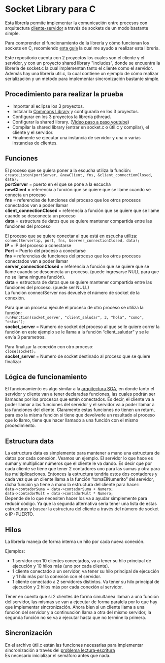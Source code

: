 # Socket Library para C

Esta librería permite implementar la comunicación entre procesos con arquitectura [cliente-servidor](https://es.wikipedia.org/wiki/Cliente-servidor) a través de sockets de un modo bastante simple.

Para comprender el funcionamiento de la librería y cómo funcionan los sockets en C, recomiendo [esta guía](http://www.tyr.unlu.edu.ar/tyr/TYR-trab/satobigal/documentacion/beej/index.html) la cual me ayudo a realizar esta librería.

Este repositorio cuenta con 2 proyectos los cuales son el cliente y el servidor, y con un proyecto shared library "Includes", donde se encuentra la libreria de socket.c la cual implementan tanto el cliente como el servidor. Además hay una librería util.c, la cual contiene un ejemplo de cómo realizar serialización y un método para implementar sincronización bastante simple.

## Procedimiento para realizar la prueba
* Importar al eclipse los 3 proyectos.
* Instalar la [Commons Library](https://github.com/sisoputnfrba/so-commons-library) y configurarla en los 3 proyectos.
* Configurar en los 3 proyectos la librería pthread.
* Configurar la shared library. ([Video paso a paso youtube](https://www.youtube.com/watch?v=s5ac8CPDkMg))
* Compilar la shared library (entrar en socket.c o útil.c y compilar), el cliente y el servidor.
* Finalmente se ejecutar una instancia de servidor y una o varias instancias de clientes.

## Funciones
El proceso que se quiera poner a la escucha utiliza la función:<br />
`createListen(portServer, &newClient, fns, &client_connectionClosed, data);` <br />
**portServer** = puerto en el que se pone a la escucha<br />
**newClient** = referencia a función que se quiere que se llame cuando se conecta un proceso<br />
**fns** = referencias de funciones del proceso que los otros procesos conectados van a poder llamar<br />
**client_connectionClosed** = referencia a función que se quiere que se llame cuando se desconecta un proceso<br />
**data** = estructura de datos que se quiere mantener compartida entre las funciones del proceso<br />

El proceso que se quiere conectar al que está en escucha utiliza:<br />
`connectServer(ip, port, fns, &server_connectionClosed, data);`<br />
**IP** = IP del proceso a conectarse<br />
**Port** = Puerto del proceso a conectarse<br />
**fns** = referencias de funciones del proceso que los otros procesos conectados van a poder llamar<br />
**server_connectionClosed** = referencia a función que se quiere que se llame cuando se desconecta un proceso. (puede ingresarse NULL para que no se llame ninguna función).<br />
**data** = estructura de datos que se quiere mantener compartida entre las funciones del proceso. (puede ser NULL)<br />
La función connectServer nos devuelve el número de socket de la conexión.<br />

Para que un proceso ejecute el proceso de otro proceso se utiliza la función:<br />
`runFunction(socket_server, "client_saludar", 3, "hola", "como", "estas");`<br />
**socket_server** = Numero de socket del proceso al que se le quiere correr la función en este ejemplo se le llama a la función “client_saludar” y se le envía 3 parametros.

Para finalizar la conexión con otro proceso:<br />
`close(socket);`<br />
**socket_server** = Numero de socket destinado al proceso que se quiere finalizar

## Lógica de funcionamiento
El funcionamiento es algo similar a la [arquitectura SOA](https://es.wikipedia.org/wiki/Arquitectura_orientada_a_servicios), en donde tanto el servidor y cliente van a tener declaradas funciones, las cuales podrán ser llamadas por los procesos que estén conectados. Es decir, el cliente va a poder llamar a las funciones del servidor y el servidor va a poder llamar a las funciones del cliente. Claramente estas funciones no tienen un return, para eso la misma función si tiene que devolverle un resultado al proceso que lo llamo, tiene que hacer llamado a una función con el mismo procedimiento.

## Estructura data
La estructura data es simplemente para mantener a mano una estructura de datos por cada conexión. Veamos un ejemplo. El servidor lo que hace es sumar y multiplicar números que el cliente le va dando. Es decir que por cada cliente se tiene que tener 2 contadores uno para las sumas y otra para las multiplicaciones. Entonces la estructura tendría estos dos contadores y cada vez que un cliente llama a la función “tomaElNumerito” del servidor, dicha función ya tiene a mano la estructura del cliente para hacer:<br />
`data->contadorSuma = data->contadorSuma + Numero;`<br />
`data->contadorMult = data->contadorMult * Numero;`<br />
Depende de lo que necesiten hacer los va a ayudar simplemente para reducir código. Ya que la segunda alternativa seria tener una lista de estas estructuras y buscar la estructura del cliente a través del número de socket o IP+PUERTO.

## Hilos
La librería maneja de forma interna un hilo por cada nueva conexión.

Ejemplos:<br />
* 1 servidor con 10 clientes conectados, va a tener su hilo principal de ejecución y 10 hilos más (uno por cada cliente).
* 1 cliente conectado a un servidor, va tener su hilo principal de ejecución y 1 hilo más por la conexión con el servidor.
* 1 cliente conectado a 2 servidores distintos. Va tener su hilo principal de ejecución y 2 hilos más por cada conexión al servidor.

Tener en cuenta que si 2 clientes de forma simultanea llaman a una función del servidor, las mismas se van a ejecutar de forma paralela por lo que hay que implementar sincronización. Ahora bien si un cliente llama a una función del servidor y a continuación llama a otra del mismo servidor, la segunda función no se va a ejecutar hasta que no termine la primera.

## Sincronización
En el archivo útil.c están las funciones necesarias para implementar sincronización a través del [problema lectura-escritura](https://en.wikipedia.org/wiki/Readers%E2%80%93writers_problem) <br />
Es necesario inicializar el semáforo antes que nada.
